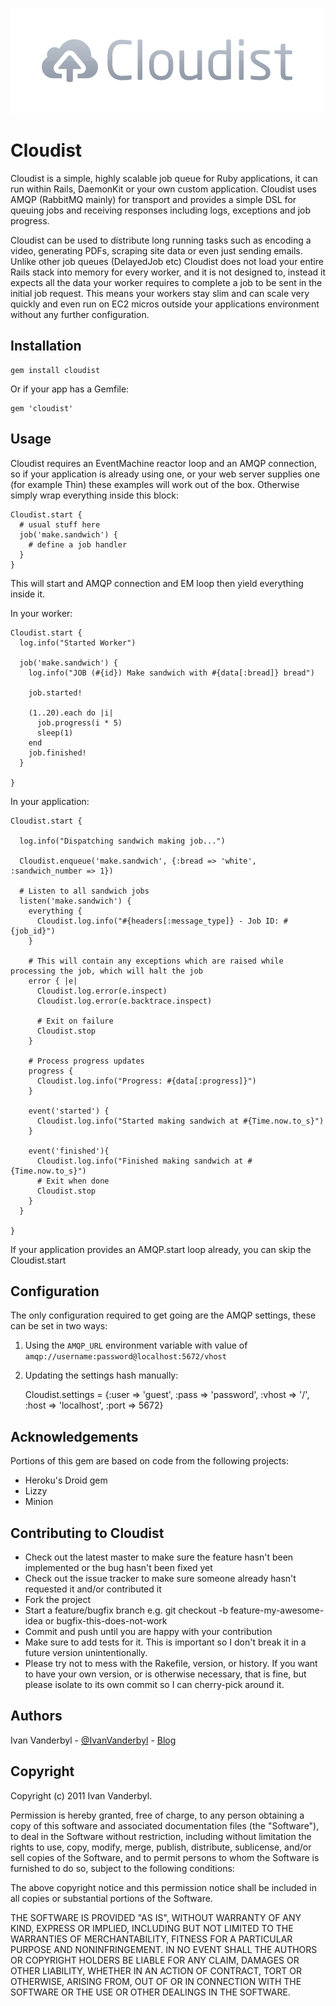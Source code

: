 ![Cloudist](https://github.com/ivanvanderbyl/cloudist/raw/master/doc/cloudist.png)

Cloudist
========

Cloudist is a simple, highly scalable job queue for Ruby applications, it can run within Rails, DaemonKit or your own custom application. Cloudist uses AMQP (RabbitMQ mainly) for transport and provides a simple DSL for queuing jobs and receiving responses including logs, exceptions and job progress.

Cloudist can be used to distribute long running tasks such as encoding a video, generating PDFs, scraping site data
or even just sending emails. Unlike other job queues (DelayedJob etc) Cloudist does not load your entire Rails stack into memory for every worker, and it is not designed to, instead it expects all the data your worker requires to complete a job to be sent in the initial job request. This means your workers stay slim and can scale very quickly and even run on EC2 micros outside your applications environment without any further configuration.

Installation
------------

    gem install cloudist

Or if your app has a Gemfile:
    
    gem 'cloudist'

Usage
-----

Cloudist requires an EventMachine reactor loop and an AMQP connection, so if your application is already using one, or your web server supplies one (for example Thin) these examples will work out of the box. Otherwise simply wrap everything inside this block:
    
    Cloudist.start {
      # usual stuff here
      job('make.sandwich') {
        # define a job handler
      }
    }
    
This will start and AMQP connection and EM loop then yield everything inside it.

In your worker:

    Cloudist.start {
      log.info("Started Worker")

      job('make.sandwich') {
        log.info("JOB (#{id}) Make sandwich with #{data[:bread]} bread")

        job.started!

        (1..20).each do |i|
          job.progress(i * 5)
          sleep(1)
        end
        job.finished!
      }

    }
    
In your application:
    
    Cloudist.start {

      log.info("Dispatching sandwich making job...")
      
      Cloudist.enqueue('make.sandwich', {:bread => 'white', :sandwich_number => 1})

      # Listen to all sandwich jobs
      listen('make.sandwich') {
        everything {
          Cloudist.log.info("#{headers[:message_type]} - Job ID: #{job_id}")
        }
        
        # This will contain any exceptions which are raised while processing the job, which will halt the job
        error { |e|
          Cloudist.log.error(e.inspect)
          Cloudist.log.error(e.backtrace.inspect)
          
          # Exit on failure
          Cloudist.stop
        }
        
        # Process progress updates
        progress {
          Cloudist.log.info("Progress: #{data[:progress]}")
        }
        
        event('started') {
          Cloudist.log.info("Started making sandwich at #{Time.now.to_s}")
        }

        event('finished'){
          Cloudist.log.info("Finished making sandwich at #{Time.now.to_s}")
          # Exit when done
          Cloudist.stop
        }
      }

    }
    

If your application provides an AMQP.start loop already, you can skip the Cloudist.start

Configuration
-------------

The only configuration required to get going are the AMQP settings, these can be set in two ways:

1. Using the `AMQP_URL` environment variable with value of `amqp://username:password@localhost:5672/vhost`

2. Updating the settings hash manually:
    
    
    Cloudist.settings = {:user => 'guest', :pass => 'password', :vhost => '/', :host => 'localhost', :port => 5672}
    

Acknowledgements
----------------

Portions of this gem are based on code from the following projects:

- Heroku's Droid gem
- Lizzy
- Minion

Contributing to Cloudist
------------------------

* Check out the latest master to make sure the feature hasn't been implemented or the bug hasn't been fixed yet
* Check out the issue tracker to make sure someone already hasn't requested it and/or contributed it
* Fork the project
* Start a feature/bugfix branch e.g. git checkout -b feature-my-awesome-idea or bugfix-this-does-not-work
* Commit and push until you are happy with your contribution
* Make sure to add tests for it. This is important so I don't break it in a future version unintentionally.
* Please try not to mess with the Rakefile, version, or history. If you want to have your own version, or is otherwise necessary, that is fine, but please isolate to its own commit so I can cherry-pick around it.

Authors
-------

Ivan Vanderbyl - [@IvanVanderbyl](http://twitter.com/IvanVanderbyl) - [Blog](http://ivanvanderbyl.github.com/)

Copyright
---------

Copyright (c) 2011 Ivan Vanderbyl. 

Permission is hereby granted, free of charge, to any person obtaining
a copy of this software and associated documentation files (the
"Software"), to deal in the Software without restriction, including
without limitation the rights to use, copy, modify, merge, publish,
distribute, sublicense, and/or sell copies of the Software, and to
permit persons to whom the Software is furnished to do so, subject to
the following conditions:

The above copyright notice and this permission notice shall be
included in all copies or substantial portions of the Software.

THE SOFTWARE IS PROVIDED "AS IS", WITHOUT WARRANTY OF ANY KIND,
EXPRESS OR IMPLIED, INCLUDING BUT NOT LIMITED TO THE WARRANTIES OF
MERCHANTABILITY, FITNESS FOR A PARTICULAR PURPOSE AND
NONINFRINGEMENT. IN NO EVENT SHALL THE AUTHORS OR COPYRIGHT HOLDERS BE
LIABLE FOR ANY CLAIM, DAMAGES OR OTHER LIABILITY, WHETHER IN AN ACTION
OF CONTRACT, TORT OR OTHERWISE, ARISING FROM, OUT OF OR IN CONNECTION
WITH THE SOFTWARE OR THE USE OR OTHER DEALINGS IN THE SOFTWARE.

